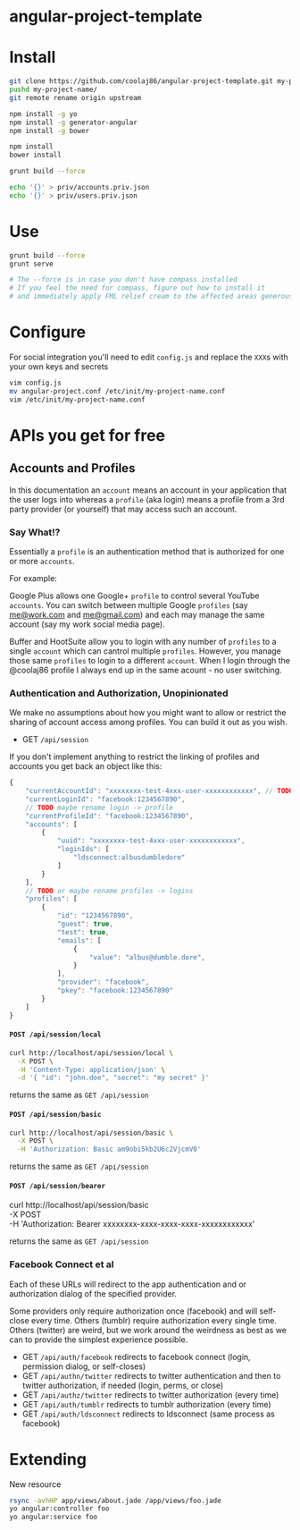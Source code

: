 angular-project-template
============

Install
===

```bash
git clone https://github.com/coolaj86/angular-project-template.git my-project-name
pushd my-project-name/
git remote rename origin upstream

npm install -g yo
npm install -g generator-angular
npm install -g bower

npm install
bower install

grunt build --force

echo '{}' > priv/accounts.priv.json
echo '{}' > priv/users.priv.json
```

Use
===

```bash
grunt build --force
grunt serve

# The --force is in case you don't have compass installed
# If you feel the need for compass, figure out how to install it
# and immediately apply FML relief cream to the affected areas generously
```

Configure
===

For social integration you'll need to edit `config.js` and
replace the `XXX`s with your own keys and secrets

```bash
vim config.js
mv angular-project.conf /etc/init/my-project-name.conf
vim /etc/init/my-project-name.conf
```

APIs you get for free
===

Accounts and Profiles
---

In this documentation an `account` means an account in your application that the user logs into
whereas a `profile` (aka login) means a profile from a 3rd party provider (or yourself) that may access such an account.

### Say What!?

Essentially a `profile` is an authentication method that is authorized for one or more `accounts`.


For example:

Google Plus allows one Google+ `profile` to control several YouTube `accounts`. You can switch between multiple Google `profiles` (say me@work.com and me@gmail.com) and each may manage the same account (say my work social media page).

Buffer and HootSuite allow you to login with any number of `profiles` to a single `account` which can cantrol multiple `profiles`. However, you manage those same `profiles` to login to a different `account`. When I login through the @coolaj86 profile I always end up in the same acount - no user switching.

### Authentication and Authorization, Unopinionated

We make no assumptions about how you might want to allow or restrict the sharing of account access among profiles.
You can build it out as you wish.

* GET `/api/session`

If you don't implement anything to restrict the linking of profiles and accounts you get back an object like this:

```javascript
{
    "currentAccountId": "xxxxxxxx-test-4xxx-user-xxxxxxxxxxxx", // TODO
    "currentLoginId": "facebook:1234567890",
    // TODO maybe rename login -> profile
    "currentProfileId": "facebook:1234567890",
    "accounts": [
        {
            "uuid": "xxxxxxxx-test-4xxx-user-xxxxxxxxxxxx",
            "loginIds": [
                "ldsconnect:albusdumbledore"
            ]
        }
    ],
    // TODO or maybe rename profiles -> logins
    "profiles": [
        {
            "id": "1234567890",
            "guest": true,
            "test": true,
            "emails": [
                {
                    "value": "albus@dumble.dore",
                }
            ],
            "provider": "facebook",
            "pkey": "facebook:1234567890"
        }
    ]
}
```

#### `POST /api/session/local`

```bash
curl http://localhost/api/session/local \
  -X POST \
  -H 'Content-Type: application/json' \
  -d '{ "id": "john.doe", "secret": "my secret" }'
```

returns the same as `GET /api/session`

#### `POST /api/session/basic`

```bash
curl http://localhost/api/session/basic \
  -X POST \
  -H 'Authorization: Basic am9obi5kb2U6c2VjcmV0'
```

returns the same as `GET /api/session`

#### `POST /api/session/bearer`

curl http://localhost/api/session/basic \
  -X POST \
  -H 'Authorization: Bearer xxxxxxxx-xxxx-xxxx-xxxx-xxxxxxxxxxxx'

returns the same as `GET /api/session`

### Facebook Connect et al

Each of these URLs will redirect to the app authentication and or authorization dialog of the specified provider.

Some providers only require authorization once (facebook) and will self-close every time. Others (tumblr) require authorization every single time. Others (twitter) are weird, but we work around the weirdness as best as we can to provide the simplest experience possible.

* GET `/api/auth/facebook` redirects to facebook connect (login, permission dialog, or self-closes)
* GET `/api/authn/twitter` redirects to twitter authentication and then to twitter authorization, if needed (login, perms, or close)
* GET `/api/authz/twitter` redirects to twitter authorization (every time)
* GET `/api/auth/tumblr` redirects to tumblr authorization (every time)
* GET `/api/auth/ldsconnect` redirects to ldsconnect (same process as facebook)

Extending
===

New resource
```bash
rsync -avhHP app/views/about.jade /app/views/foo.jade
yo angular:controller foo
yo angular:service foo
```
